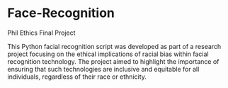 # Face-Recognition
Phil Ethics Final Project

This Python facial recognition script was developed as part of a research project focusing on the ethical implications of racial bias within facial recognition technology. The project aimed to highlight the importance of ensuring that such technologies are inclusive and equitable for all individuals, regardless of their race or ethnicity.
